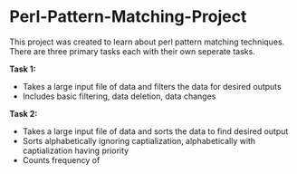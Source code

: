 # Perl-Pattern-Matching-Project
This project was created to learn about perl pattern matching techniques.  There are three primary tasks each with their own seperate tasks.

**Task 1:**
  - Takes a large input file of data and filters the data for desired outputs
  - Includes basic filtering, data deletion, data changes
  
**Task 2:**
  - Takes a large input file of data and sorts the data to find desired output
  - Sorts alphabetically ignoring captialization, alphabetically with captialization having priority
  - Counts frequency of 
  
